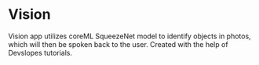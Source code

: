 # Vision
Vision app utilizes coreML SqueezeNet model to identify objects in photos, which will then be spoken back to the user. 
Created with the help of Devslopes tutorials.
